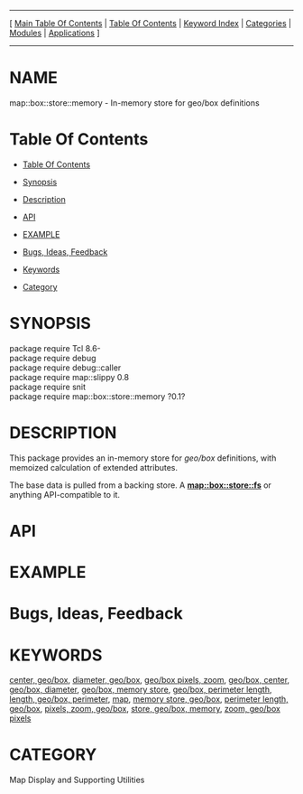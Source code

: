 
[//000000001]: # (map::box::store::memory \- Map display support)
[//000000002]: # (Generated from file 'box\-store\-mem\.man' by tcllib/doctools with format 'markdown')
[//000000003]: # (map::box::store::memory\(n\) 0\.1 tklib "Map display support")

<hr> [ <a href="../../../../toc.md">Main Table Of Contents</a> &#124; <a
href="../../../toc.md">Table Of Contents</a> &#124; <a
href="../../../../index.md">Keyword Index</a> &#124; <a
href="../../../../toc0.md">Categories</a> &#124; <a
href="../../../../toc1.md">Modules</a> &#124; <a
href="../../../../toc2.md">Applications</a> ] <hr>

# NAME

map::box::store::memory \- In\-memory store for geo/box definitions

# <a name='toc'></a>Table Of Contents

  - [Table Of Contents](#toc)

  - [Synopsis](#synopsis)

  - [Description](#section1)

  - [API](#section2)

  - [EXAMPLE](#section3)

  - [Bugs, Ideas, Feedback](#section4)

  - [Keywords](#keywords)

  - [Category](#category)

# <a name='synopsis'></a>SYNOPSIS

package require Tcl 8\.6\-  
package require debug  
package require debug::caller  
package require map::slippy 0\.8  
package require snit  
package require map::box::store::memory ?0\.1?  

# <a name='description'></a>DESCRIPTION

This package provides an in\-memory store for *geo/box* definitions, with
memoized calculation of extended attributes\.

The base data is pulled from a backing store\. A
__[map::box::store::fs](box\-store\-fs\.md)__ or anything API\-compatible to
it\.

# <a name='section2'></a>API

# <a name='section3'></a>EXAMPLE

# <a name='section4'></a>Bugs, Ideas, Feedback

# <a name='keywords'></a>KEYWORDS

[center, geo/box](\.\./\.\./\.\./\.\./index\.md\#center\_geo\_box), [diameter,
geo/box](\.\./\.\./\.\./\.\./index\.md\#diameter\_geo\_box), [geo/box pixels,
zoom](\.\./\.\./\.\./\.\./index\.md\#geo\_box\_pixels\_zoom), [geo/box,
center](\.\./\.\./\.\./\.\./index\.md\#geo\_box\_center), [geo/box,
diameter](\.\./\.\./\.\./\.\./index\.md\#geo\_box\_diameter), [geo/box, memory
store](\.\./\.\./\.\./\.\./index\.md\#geo\_box\_memory\_store), [geo/box, perimeter
length](\.\./\.\./\.\./\.\./index\.md\#geo\_box\_perimeter\_length), [length, geo/box,
perimeter](\.\./\.\./\.\./\.\./index\.md\#length\_geo\_box\_perimeter),
[map](\.\./\.\./\.\./\.\./index\.md\#map), [memory store,
geo/box](\.\./\.\./\.\./\.\./index\.md\#memory\_store\_geo\_box), [perimeter length,
geo/box](\.\./\.\./\.\./\.\./index\.md\#perimeter\_length\_geo\_box), [pixels, zoom,
geo/box](\.\./\.\./\.\./\.\./index\.md\#pixels\_zoom\_geo\_box), [store, geo/box,
memory](\.\./\.\./\.\./\.\./index\.md\#store\_geo\_box\_memory), [zoom, geo/box
pixels](\.\./\.\./\.\./\.\./index\.md\#zoom\_geo\_box\_pixels)

# <a name='category'></a>CATEGORY

Map Display and Supporting Utilities
